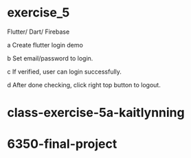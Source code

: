 # exercise_5

Flutter/ Dart/ Firebase

a  Create flutter login demo

b  Set email/password to login.

c If verified, user can login successfully.

d After done checking, click right top button to logout.

# class-exercise-5a-kaitlynning
# 6350-final-project
